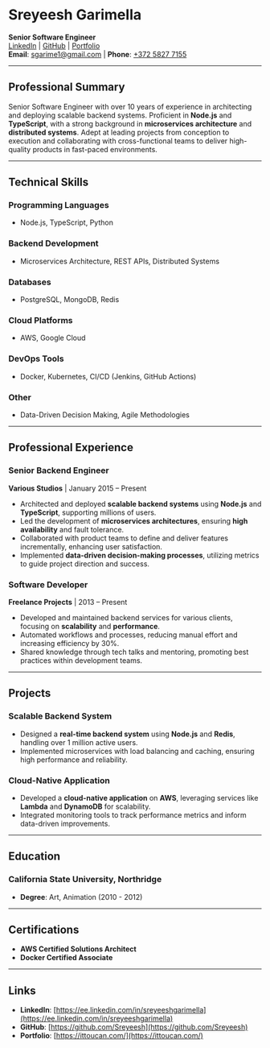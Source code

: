 # Sreyeesh Garimella

**Senior Software Engineer**  
[LinkedIn](https://ee.linkedin.com/in/sreyeeshgarimella) | [GitHub](https://github.com/Sreyeesh) | [Portfolio](https://ittoucan.com/)  
**Email**: [sgarime1@gmail.com](mailto:sgarime1@gmail.com) | **Phone**: [+372 5827 7155](tel:+37258277155)

---

## Professional Summary

Senior Software Engineer with over 10 years of experience in architecting and deploying scalable backend systems. Proficient in **Node.js** and **TypeScript**, with a strong background in **microservices architecture** and **distributed systems**. Adept at leading projects from conception to execution and collaborating with cross-functional teams to deliver high-quality products in fast-paced environments.

---

## Technical Skills

### Programming Languages

- Node.js, TypeScript, Python

### Backend Development

- Microservices Architecture, REST APIs, Distributed Systems

### Databases

- PostgreSQL, MongoDB, Redis

### Cloud Platforms

- AWS, Google Cloud

### DevOps Tools

- Docker, Kubernetes, CI/CD (Jenkins, GitHub Actions)

### Other

- Data-Driven Decision Making, Agile Methodologies

---

## Professional Experience

### Senior Backend Engineer

**Various Studios** | January 2015 – Present  

- Architected and deployed **scalable backend systems** using **Node.js** and **TypeScript**, supporting millions of users.
- Led the development of **microservices architectures**, ensuring **high availability** and fault tolerance.
- Collaborated with product teams to define and deliver features incrementally, enhancing user satisfaction.
- Implemented **data-driven decision-making processes**, utilizing metrics to guide project direction and success.

### Software Developer

**Freelance Projects** | 2013 – Present  

- Developed and maintained backend services for various clients, focusing on **scalability** and **performance**.
- Automated workflows and processes, reducing manual effort and increasing efficiency by 30%.
- Shared knowledge through tech talks and mentoring, promoting best practices within development teams.

---

## Projects

### Scalable Backend System

- Designed a **real-time backend system** using **Node.js** and **Redis**, handling over 1 million active users.
- Implemented microservices with load balancing and caching, ensuring high performance and reliability.

### Cloud-Native Application

- Developed a **cloud-native application** on **AWS**, leveraging services like **Lambda** and **DynamoDB** for scalability.
- Integrated monitoring tools to track performance metrics and inform data-driven improvements.

---

## Education

### California State University, Northridge

- **Degree**: Art, Animation (2010 - 2012)

---

## Certifications

- **AWS Certified Solutions Architect**
- **Docker Certified Associate**

---

## Links

- **LinkedIn**: [https://ee.linkedin.com/in/sreyeeshgarimella](https://ee.linkedin.com/in/sreyeeshgarimella)  
- **GitHub**: [https://github.com/Sreyeesh](https://github.com/Sreyeesh)  
- **Portfolio**: [https://ittoucan.com/](https://ittoucan.com/)
